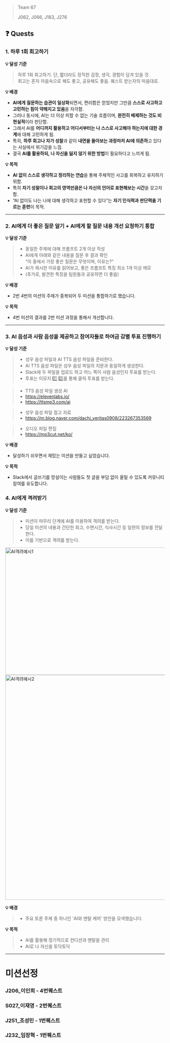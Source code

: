 > Team 67
>
> J062, J066, J183, J276 


## ❓ Quests

### 1. 하루 1회 회고하기

**💡 달성 기준**
> 하루 1회 회고하기. 단, 짧더라도 정직한 감정, 생각, 경험이 담겨 있을 것.</br>
> 회고는 혼자 마음속으로 해도 좋고, 공유해도 좋음. 퀘스트 받는자의 마음대로.

**💡 배경**

- **AI에게 질문하는 습관이 일상화**되면서, 편리함은 얻었지만 그만큼 **스스로 사고하고 고민하는 힘이 약해지고 있음**을 자각함.
- 그러나 동시에, AI는 더 이상 피할 수 없는 기술 흐름이며, **완전히 배제하는 것도 비현실적**이라 판단함.
- 그래서 AI를 **어디까지 활용하고 어디서부터는 나 스스로 사고해야 하는지에 대한 경계**에 대해 고민하게 됨.
- 특히, **하루 회고나 자가 성찰**과 같이 **내면을 돌아보는 과정마저 AI에 의존하**고 있다는 사실에서 위기감을 느낌.
- 결국 **AI를 활용하되, 나 자신을 잃지 않기 위한 방법**이 필요하다고 느끼게 됨.

**💡 목적**

- **AI 없이 스스로 생각하고 정리하는 연습**을 통해 주체적인 사고를 회복하고 유지하기 위함.
- 특히 **자기 성찰이나 회고의 영역만큼은 나 자신의 언어로 표현해보는 시간**을 갖고자 함.
- “AI 없이도 나는 나에 대해 생각하고 표현할 수 있다”는 **자기 인식력과 판단력을 기르는 훈련**이 목적.

---


### 2. AI에게 더 좋은 질문 알기 + AI에게 할 질문 내용 개선 요청하기 통합

**💡 달성 기준**
> - 동일한 주제에 대해 프롬프트 2개 이상 작성
> - AI에게 아래와 같은 내용을 질문 후 결과 확인</br>
>   “이 중에서 가장 좋은 질문은 무엇이며, 이유는?”
> - AI가 제시한 이유를 읽어보고, 좋은 프롬프트 특징 최소 1개 이상 메모
> - (추가로, 발견한 특징을 팀원들과 공유하면 더 좋음)


**💡 배경**

- 2번 4번의 미션의 주제가 중복되어 두 미션을 통합하기로 했습니다.


**💡 목적**

- 4번 미션의 결과를 2번 미션 과정을 통해서 개선합니다.

---

### 3. AI 음성과 사람 음성을 제공하고 참여자들로 하여금 감별 투표 진행하기

**💡 달성 기준**
> - 성우 음성 파일과 AI TTS 음성 파일을 준비한다.
> - AI TTS 음성 파일은 성우 음성 파일의 지문과 동일하게 생성한다.
> - Slack에 두 파일을 업로드 하고 어느 쪽이 사람 음성인지 투표를 받는다.
> - 투표는 이모지 1️⃣ 2️⃣를 통해 클릭 투표를 받는다.

> - TTS 음성 파일 생성 AI
> - https://elevenlabs.io/
> - https://ttsmp3.com/ai

> - 성우 음성 파일 참고 자료
> - https://m.blog.naver.com/dachi_veritas0908/223267353569

> - 오디오 파일 편집
> - https://mp3cut.net/ko/


**💡 배경**

- 달성하기 쉬우면서 재밌는 미션을 만들고 싶었습니다.

**💡 목적**

- Slack에서 글쓰기를 망설이는 사람들도 첫 글을 부담 없이 올릴 수 있도록 커뮤니티 참여를 유도합니다.


### 4. AI에게 격려받기

**💡 달성 기준**
> - 미션이 마무리 단계에 AI를 이용하여 격려를 받는다.
> - 당일 미션의 내용과 간단한 회고, 수면시간, 식사시간 등 일련의 정보를 전달한다.
> - 이를 기반으로 격려를 받는다.


<img width="679" height="401" alt="AI격려예시1" src="https://github.com/user-attachments/assets/59764e6d-aba7-4b7d-bf6f-f93e7c92b5df" />

<img width="668" height="708" alt="AI격려예시2" src="https://github.com/user-attachments/assets/4345fb04-661f-4049-8b5d-431e4b7a1665" />



**💡 배경**

> - 주요 토론 주제 중 하나인 'AI와 멘탈 케어' 방안을 모색했습니다.

**💡 목적**

> - AI를 활용해 정기적으로 컨디션과 멘탈을 관리
> - AI로 나 자신을 토닥토닥
---

# 미션선정
### J206_이인희  - 4번퀘스트

### S027_이재영 - 2번퀘스트

### J251_조성민 - 1번퀘스트

### J232_임장혁 - 1번퀘스트
